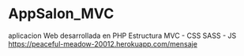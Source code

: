 # AppSalon_MVC
aplicacion Web desarrollada en PHP Estructura MVC - CSS SASS - JS
https://peaceful-meadow-20012.herokuapp.com/mensaje

